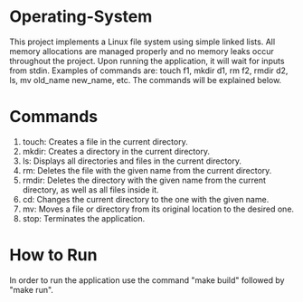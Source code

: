 # Operating-System
This project implements a Linux file system using simple linked lists. All memory allocations are managed properly and no memory leaks occur throughout the project. Upon running the application, it will wait for inputs from stdin. Examples of commands are: touch f1, mkdir d1, rm f2, rmdir d2, ls, mv old_name new_name, etc. The commands will be explained below.

# Commands
1. touch: Creates a file in the current directory. <br>
2. mkdir: Creates a directory in the current directory. <br>
3. ls: Displays all directories and files in the current directory. <br>
4. rm: Deletes the file with the given name from the current directory. <br>
5. rmdir: Deletes the directory with the given name from the current directory, as well as all files inside it. <br>
6. cd: Changes the current directory to the one with the given name. <br>
7. mv: Moves a file or directory from its original location to the desired one. <br>
8. stop: Terminates the application. <br>

# How to Run
In order to run the application use the command "make build" followed by "make run".
